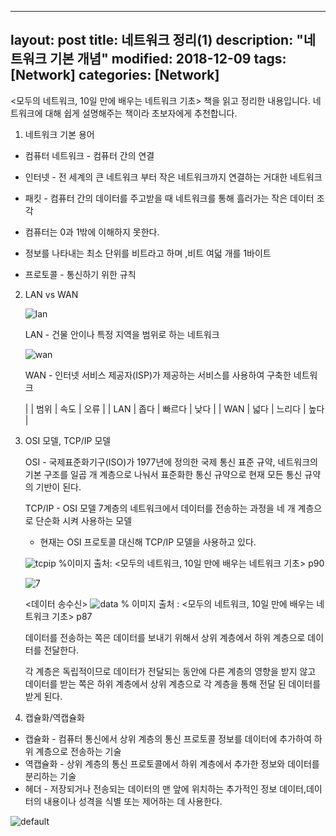 
---
layout: post
title: 네트워크 정리(1)
description: "네트워크 기본 개념"
modified: 2018-12-09
tags: [Network]
categories: [Network]
---




<모두의 네트워크, 10일 만에 배우는 네트워크 기초> 책을 읽고 정리한 내용입니다.
네트워크에 대해 쉽게 설명해주는 책이라 초보자에게 추천합니다. 
 
 
1. 네트워크 기본 용어   

 * 컴퓨터 네트워크 - 컴퓨터 간의 연결 
 * 인터넷 - 전 세계의 큰 네트워크 부터 작은 네트워크까지 연결하는 거대한 네트워크
 * 패킷 - 컴퓨터 간의 데이터를 주고받을 때 네트워크를 통해 흘러가는 작은 데이터 조각 
 
 * 컴퓨터는 0과 1밖에 이해하지 못한다. 
 * 정보를 나타내는 최소 단위를 비트라고 하며 ,비트 여덟 개를 1바이트 
 
 * 프로토콜 - 통신하기 위한 규칙 

2. LAN vs WAN 

  
   ![lan](https://user-images.githubusercontent.com/26668309/49692583-7372a600-fba1-11e8-81cf-9ba8d291007d.JPG)
    
    LAN - 건물 안이나 특정 지역을 범위로 하는 네트워크 

   ![wan](https://user-images.githubusercontent.com/26668309/49692618-85087d80-fba2-11e8-9f30-a78ed967c112.JPG)

    WAN - 인터넷 서비스 제공자(ISP)가 제공하는 서비스를 사용하여 구축한 네트워크 
   
   |      |  범위 |  속도   | 오류 |
   | LAN  |  좁다 |  빠르다 | 낮다 |
   | WAN  |  넓다 |  느리다 | 높다 | 
   

3. OSI 모델, TCP/IP 모델 

   OSI - 국제표준화기구(ISO)가 1977년에 정의한 국제 통신 표준 규약, 네트워크의 기본 구조를 일곱 개 계층으로 나눠서 표준화한 통신 규약으로 현재 모든 통신 규약의 기반이 된다. 
   
   TCP/IP - OSI 모델 7계층의 네트워크에서 데이터를 전송하는 과정을 네 개 계층으로 단순화 시켜 사용하는 모델 
   - 현재는 OSI 프로토콜 대신해 TCP/IP 모델을 사용하고 있다. 
   
  
    ![tcpip](https://user-images.githubusercontent.com/26668309/49692911-0b27c280-fba9-11e8-92be-52e92cce33e5.JPG)
    %이미지 출처: <모두의 네트워크, 10일 만에 배우는 네트워크 기초> p90
    
    
    ![7](https://user-images.githubusercontent.com/26668309/49693068-e6cde500-fbac-11e8-9a32-1d621ba50f7e.JPG)
    
  
   <데이터 송수신>
   ![data](https://user-images.githubusercontent.com/26668309/49692865-9acc7180-fba7-11e8-86f9-cf3f481110eb.JPG)
   % 이미지 출처 : <모두의 네트워크, 10일 만에 배우는 네트워크 기초> p87
      
   데이터를 전송하는 쪽은 데이터를 보내기 위해서 상위 계층에서 하위 계층으로 데이터를 전달한다. 
   
   각 계층은 독립적이므로 데이터가 전달되는 동안에 다른 계층의 영향을 받지 않고 데이터를 받는 쪽은 하위 계층에서 상위 계층으로 각 계층을 통해 전달    된 데이터를 받게 된다. 

  

4. 캡슐화/역캡슐화 

  * 캡슐화 - 컴퓨터 통신에서 상위 계층의 통신 프로토콜 정보를 데이터에 추가하여  하위 계층으로 전송하는 기술 
  * 역캡슐화 - 상위 계층의 통신 프로토콜에서 하위 계층에서 추가한 정보와 데이터를 분리하는 기술 
  * 헤더 - 저장되거나 전송되는 데이터의 맨 앞에 위치하는 추가적인 정보 데이터,데이터의 내용이나 성격을 식별 또는 제어하는 데 사용한다. 
  
  
  ![default](https://user-images.githubusercontent.com/26668309/49693175-fcdca500-fbae-11e8-96d5-bbe82551f907.JPG)

   
    


   
   
   
 







